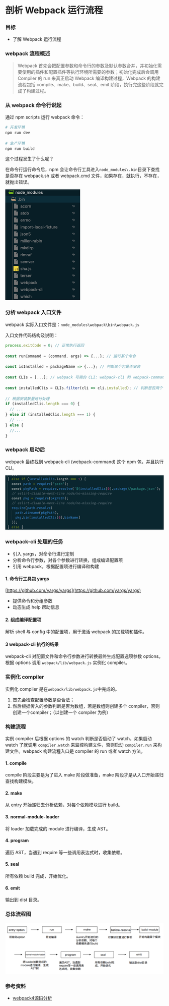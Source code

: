 # 剖析 Webpack 运行流程

### 目标
- 了解 Webpack 运行流程

### webpack 流程概述
> Webpack 首先会把配置参数和命令行的参数及默认参数合并，并初始化需要使用的插件和配置插件等执行环境所需要的参数；初始化完成后会调用 Compiler 的 run 来真正启动 Webpack 编译构建过程，Webpack 的构建流程包括 compile、make、build、seal、emit 阶段，执行完这些阶段就完成了构建过程。

### 从 webpack 命令行说起
通过 npm scripts 运行 webpack 命令：

``` sh
# 开发环境
npm run dev

# 生产环境
npm run build
```

这个过程发生了什么呢？

在命令行运行命令后，npm 会让命令行工具进入`node_modules\.bin`目录下查找是否存在 webpack.sh 或者 webpack.cmd 文件，如果存在，就执行，不存在，就抛出错误。

![](../images/bin.png)

### 分析 webpack 入口文件

webpack 实际入口文件是：`node_modules\webpack\bin\webpack.js`

入口文件代码结构及说明：

``` js
process.exitCode = 0; // 正常执行返回

const runCommand = (command, args) => {...}; // 运行某个命令

const isInstalled = packageName => {...}; // 判断某个包是否安装

const CLIs = [...]; // webpack 可用的 CLI: webpack-cli 和 webpack-command

const installedClis = CLIs.filter(cli => cli.installed); // 判断是否两个 CLI 是否都安装了

// 根据安装数量进行处理
if (installedClis.length === 0) {
  // ...
} else if (installedClis.length === 1) {
  // ...
} else {
  //...
}
```

### webpack 启动后
webpack 最终找到 webpack-cli (webpack-command) 这个 npm 包，并且执行 CLI。

![](../images/cli.png)

### webpack-cli 处理的任务
- 引入 yargs，对命令行进行定制
- 分析命令行参数，对各个参数进行转换，组成编译配置项
- 引用 webpack，根据配置项进行编译和构建

#### 1. 命令行工具包 yargs
[https://github.com/yargs/yargs](https://github.com/yargs/yargs)
- 提供命令和分组参数
- 动态生成 help 帮助信息

#### 2. 组成编译配置项
解析 shell 与 config 中的配置项，用于激活 webpack 的加载项和插件。

#### 3 webpack-cli 执行的结果
webpack-cli 对配置文件和命令行参数进行转换最终生成配置选项参数 options。根据 options 调用 `webpack/lib/webpack.js` 实例化 compiler。

### 实例化 compiler
实例化 compiler 是在`webpack/lib/webpack.js`中完成的。

1. 首先会检查配置参数是否合法；
2. 然后根据传入的参数判断是否为数组，若是数组则创建多个 compiler，否则创建一个compiler；（以创建一个 compiler 为例）

### 构建流程
实例 compiler 后根据 options 的 watch 判断是否启动了 watch，如果启动 watch 了就调用 `compiler.watch` 来监控构建文件，否则启动 `compiler.run` 来构建文件。webpack 构建流程入口是 compiler 的 run 或者 watch 方法。

#### 1. compile
compile 阶段主要是为了进入 make 阶段做准备，make 阶段才是从入口开始递归查找构建模块。

#### 2. make
从 entry 开始递归去分析依赖，对每个依赖模块进行 build。

#### 3. normal-module-loader
将 loader 加载完成的 module 进行编译，生成 AST。

#### 4. program
遍历 AST，当遇到 require 等一些调用表达式时，收集依赖。

#### 5. seal
所有依赖 build 完成，开始优化。

#### 6. emit
输出到 dist 目录。

### 总体流程图
![](../images/progress.png)

### 参考资料
- [webpack4源码分析](https://juejin.im/post/5c1859745188254fef232ead#comment)